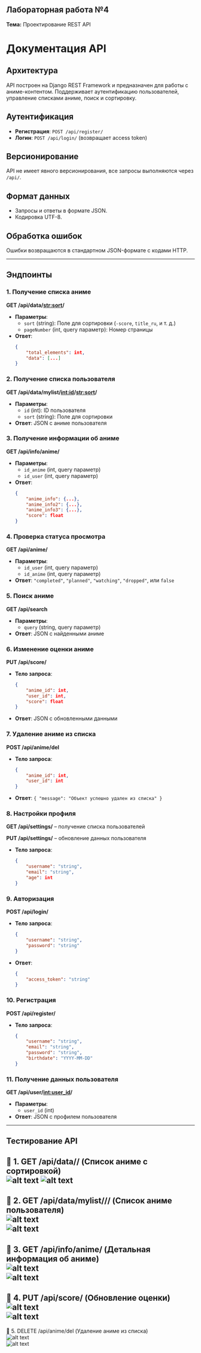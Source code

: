 Лабораторная работа №4
---
__Тема:__ Проектирование REST API


# Документация API

## Архитектура
API построен на Django REST Framework и предназначен для работы с аниме-контентом. Поддерживает аутентификацию пользователей, управление списками аниме, поиск и сортировку.

## Аутентификация
- **Регистрация**: `POST /api/register/`
- **Логин**: `POST /api/login/` (возвращает access token)

## Версионирование
API не имеет явного версионирования, все запросы выполняются через `/api/`.

## Формат данных
- Запросы и ответы в формате JSON.
- Кодировка UTF-8.

## Обработка ошибок
Ошибки возвращаются в стандартном JSON-формате с кодами HTTP.

---

## Эндпоинты

### 1. Получение списка аниме
**GET /api/data/<str:sort>/**
- **Параметры**:
  - `sort` (string): Поле для сортировки (`-score`, `title_ru`, и т. д.)
  - `pageNumber` (int, query параметр): Номер страницы
- **Ответ**:
  ```json
  {
      "total_elements": int,
      "data": [...]
  }
  ```

### 2. Получение списка пользователя
**GET /api/data/mylist/<int:id>/<str:sort>/**
- **Параметры**:
  - `id` (int): ID пользователя
  - `sort` (string): Поле для сортировки
- **Ответ**: JSON с аниме пользователя

### 3. Получение информации об аниме
**GET /api/info/anime/**
- **Параметры**:
  - `id_anime` (int, query параметр)
  - `id_user` (int, query параметр)
- **Ответ**:
  ```json
  {
      "anime_info": {...},
      "anime_info2": {...},
      "anime_info3": {...},
      "score": float
  }
  ```

### 4. Проверка статуса просмотра
**GET /api/anime/**
- **Параметры**:
  - `id_user` (int, query параметр)
  - `id_anime` (int, query параметр)
- **Ответ**: `"completed"`, `"planned"`, `"watching"`, `"dropped"`, или `false`

### 5. Поиск аниме
**GET /api/search**
- **Параметры**:
  - `query` (string, query параметр)
- **Ответ**: JSON с найденными аниме

### 6. Изменение оценки аниме
**PUT /api/score/**
- **Тело запроса**:
  ```json
  {
      "anime_id": int,
      "user_id": int,
      "score": float
  }
  ```
- **Ответ**: JSON с обновленными данными

### 7. Удаление аниме из списка
**POST /api/anime/del**
- **Тело запроса**:
  ```json
  {
      "anime_id": int,
      "user_id": int
  }
  ```
- **Ответ**: `{ "message": "Объект успешно удален из списка" }`

### 8. Настройки профиля
**GET /api/settings/** – получение списка пользователей

**PUT /api/settings/** – обновление данных пользователя
- **Тело запроса**:
  ```json
  {
      "username": "string",
      "email": "string",
      "age": int
  }
  ```

### 9. Авторизация
**POST /api/login/**
- **Тело запроса**:
  ```json
  {
      "username": "string",
      "password": "string"
  }
  ```
- **Ответ**:
  ```json
  {
      "access_token": "string"
  }
  ```

### 10. Регистрация
**POST /api/register/**
- **Тело запроса**:
  ```json
  {
      "username": "string",
      "email": "string",
      "password": "string",
      "birthdate": "YYYY-MM-DD"
  }
  ```

### 11. Получение данных пользователя
**GET /api/user/<int:user_id>/**
- **Параметры**:
  - `user_id` (int)
- **Ответ**: JSON с профилем пользователя

---
Тестирование API
---
📌 1. GET /api/data/<sort>/ (Список аниме с сортировкой)  
![alt text](./image/Снимок%20экрана%202025-02-19%20в%2015.20.44.png)
![alt text](./image/Снимок%20экрана%202025-02-19%20в%2015.31.15.png)
---
📌 2. GET /api/data/mylist/<id>/<sort>/ (Список аниме пользователя)  
![alt text](./image/Снимок%20экрана%202025-02-19%20в%2015.34.23.png)  
![alt text](./image/Снимок%20экрана%202025-02-19%20в%2015.35.07.png)
---
📌 3. GET /api/info/anime/ (Детальная информация об аниме)  
![alt text](./image/Снимок%20экрана%202025-02-19%20в%2015.38.52.png)  
![alt text](./image/Снимок%20экрана%202025-02-19%20в%2015.39.18.png)
---
📌 4. PUT /api/score/ (Обновление оценки)  
![alt text](./image/Снимок%20экрана%202025-02-19%20в%2015.41.25.png)  
![alt text](./image/Снимок%20экрана%202025-02-19%20в%2015.46.02.png)
---
📌 5. DELETE /api/anime/del (Удаление аниме из списка)  
![alt text](./image/Снимок%20экрана%202025-02-19%20в%2015.50.39.png)  
![alt text](./image/Снимок%20экрана%202025-02-19%20в%2015.51.22.png)

